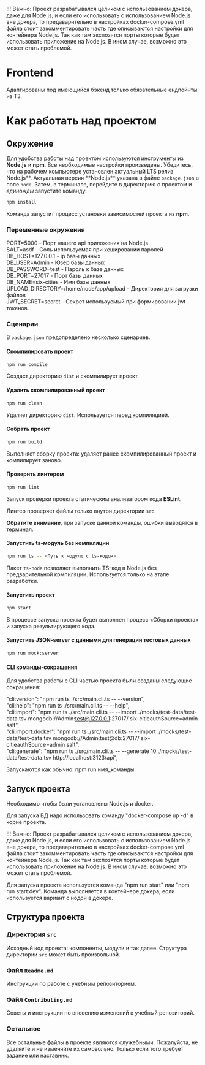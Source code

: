 !!! Важно: Проект разрабатывался целиком с использованием докера, даже для Node.js, и если его использовать с использованием Node.js вне докера, то предаварительно в настройках docker-compose.yml файла стоит закомментировать часть где описываются настройки для контейнера Node.js. Так как там экспозятся порты которые будет использовать приложение на Node.js. В ином случае, возможно это может стать проблемой.

# Frontend

Адаптированы под имеющийся бэкенд только обязательные ендпойнты из ТЗ.

# Как работать над проектом

## Окружение

Для удобства работы над проектом используются инструменты из **Node.js** и **npm**. Все необходимые настройки произведены. Убедитесь, что на рабочем компьютере установлен актуальный LTS релиз Node.js**. Актуальная версия **Node.js\*\* указана в файле `package.json` в поле `node`. Затем, в терминале, перейдите в директорию с проектом и _единожды_ запустите команду:

```bash
npm install
```

Команда запустит процесс установки зависимостей проекта из **npm**.

### Переменные окружения

PORT=5000 - Порт нашего api приложения на Node.js  
SALT=asdf - Соль используемая при хешировании паролей  
DB_HOST=127.0.0.1 - ip базы данных  
DB_USER=Admin - Юзер базы данных  
DB_PASSWORD=test - Пароль к базе данных  
DB_PORT=27017 - Порт базы данных  
DB_NAME=six-cities - Имя базы данных  
UPLOAD_DIRECTORY=/home/node/app/upload - Директория для загрузки файлов  
JWT_SECRET=secret - Секрет используемый при формировании jwt токенов.

### Сценарии

В `package.json` предопределено несколько сценариев.

#### Скомпилировать проект

```bash
npm run compile
```

Создаст директорию `dist` и скомпилирует проект.

#### Удалить скомпилированный проект

```bash
npm run clean
```

Удаляет директорию `dist`. Используется перед компиляцией.

#### Собрать проект

```bash
npm run build
```

Выполняет сборку проекта: удаляет ранее скомпилированный проект и компилирует заново.

#### Проверить линтером

```bash
npm run lint
```

Запуск проверки проекта статическим анализатором кода **ESLint**.

Линтер проверяет файлы только внутри директории `src`.

**Обратите внимание**, при запуске данной команды, ошибки выводятся в терминал.

#### Запустить ts-модуль без компиляции

```bash
npm run ts -- <Путь к модулю с ts-кодом>
```

Пакет `ts-node` позволяет выполнить TS-код в Node.js без предварительной компиляции. Используется только на этапе разработки.

#### Запустить проект

```bash
npm start
```

В процессе запуска проекта будет выполнен процесс «Сборки проекта» и запуска результирующего кода.

#### Запустить JSON-server с данными для генерации тестовых данных

```bash
npm run mock:server
```

#### CLI команды-сокращения

Для удобства работы с CLI частью проекта были созданы следующие сокращения:

"cli:version": "npm run ts ./src/main.cli.ts -- --version",  
"cli:help": "npm run ts ./src/main.cli.ts -- --help",  
"cli:import": "npm run ts ./src/main.cli.ts -- --import ./mocks/test-data/test-data.tsv mongodb://Admin:test@127.0.0.1:27017/ six-citieauthSource=admin salt",  
"cli:import:docker": "npm run ts ./src/main.cli.ts -- --import ./mocks/test-data/test-data.tsv mongodb://Admin:test@db:27017/ six-citieauthSource=admin salt",  
"cli:generate": "npm run ts ./src/main.cli.ts -- --generate 10 ./mocks/test-data/test-data.tsv http://localhost:3123/api",

Запускаются как обычно: npm run имя_команды.

## Запуск проекта

Необходимо чтобы были установлены Node.js и docker.

Для запуска БД надо использовать команду "docker-compose up -d" в корне проекта.

!!! Важно: Проект разрабатывался целиком с использованием докера, даже для Node.js, и если его использовать с использованием Node.js вне докера, то предаварительно в настройках docker-compose.yml файла стоит закомментировать часть где описываются настройки для контейнера Node.js. Так как там экспозятся порты которые будет использовать приложение на Node.js. В ином случае, возможно это может стать проблемой.

Для запуска проекта используется команда "npm run start" или "npm run start:dev". Команда выполняется в контейнере докера, если используется вариант с нодой в докере.

## Структура проекта

### Директория `src`

Исходный код проекта: компоненты, модули и так далее. Структура директории `src` может быть произвольной.

### Файл `Readme.md`

Инструкции по работе с учебным репозиторием.

### Файл `Contributing.md`

Советы и инструкции по внесению изменений в учебный репозиторий.

### Остальное

Все остальные файлы в проекте являются служебными. Пожалуйста, не удаляйте и не изменяйте их самовольно. Только если того требует задание или наставник.

